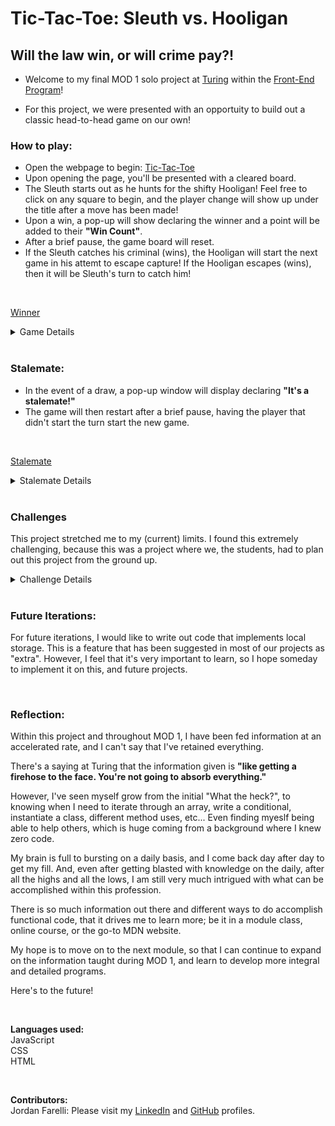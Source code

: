 # Tic-Tac-Toe: Sleuth vs. Hooligan

## Will the law win, or will crime pay?!

* Welcome to my final MOD 1 solo project at [Turing](https://turing.edu/) within the [Front-End Program](https://frontend.turing.edu/)!

* For this project, we were presented with an opportuity to build out a classic head-to-head game on our own!

### How to play:

* Open the webpage to begin: [Tic-Tac-Toe](https://jfarelli.github.io/tic-tac-toe/)
* Upon opening the page, you'll be presented with a cleared board. 
* The Sleuth starts out as he hunts for the shifty Hooligan! Feel free to click on any square to begin, and the player change will show up under the title after a move has been made! 
* Upon a win, a pop-up will show declaring the winner and a point will be added to their **"Win Count"**.
* After a brief pause, the game board will reset.
* If the Sleuth catches his criminal (wins), the Hooligan will start the next game in his attemt to escape capture! If the Hooligan escapes (wins), then it will be Sleuth's turn to catch him!
<br>

[Winner](https://user-images.githubusercontent.com/97558758/165325346-4a02018f-ee67-49aa-9aa0-d99acd836569.mov)

<details>
<summary>Game Details</summary>
<br>

**Starting the game:**<br>
To get the game to start on a cleared board, I envoke a `gameStart()` function at the start of my code, so it's the first thing the system recognizes.<br>
This then looks to the `gameStart()` function which is written to clear all the player icons from the board, ensure that the pop-up message is removed, displays the current players turn, and after games are won, it will change the player turn using the    `playerChangeAfterWin()` function, and ensure that win counts are updated in the data model, and also on the visible board by accessing the `updatePlayerWins()` function.

<br>

**Changing Turns:**<br>
Each click on the board updates the `gameBoard` array within the Game class file with the value of the player's name.
To get the player change to happen, I wrote a `whoseTurn()` function that detects the current player and switches to the other player after a move is made.<br>
This function is then invoked in the `displayPlayerTurn()` function which displays the current player on the board.

<br>

**Declaring a winner:**<br>
To know when a winner is declared, I took a more streamlined approach. I wanted to do more with less. Instead of having big chunky code, I looked up more advanced methods to make sure my approach would work.<br>
The function I wrote for `whoWins()`, uses the `.some()` method to look through each combo in the `winningNumbers` array within the Game class to detect what a winning combination is.<br>
This method is then connected by the `.every()` method (which tests if the elements in the array pass the test that the `.some()` method laid out) to look at every square on the board to check that a player has a winning combination.<br>
If a player's combo is detected, then the `whoWins()` funtion is envoked in a conditional statement within the `squareClicked()` function (which detects the clicks on the board).<br>
If a winner is declared, the `gameCompleted()` function is then ran to display the `winningMessage` pop-up, displaying the winning player, and also updates that player's win count within the data model, and visually on the board by accesing the `updatePlayerWins()` function.<br>
The board resets after a brief pause usind a `timeOut()` function, and then the `gameStart()` function runs to reset the board.

</details>
<br>

### Stalemate:

* In the event of a draw, a pop-up window will display declaring **"It's a stalemate!"**
* The game will then restart after a brief pause, having the player that didn't start the turn start the new game.
<br>


[Stalemate](https://user-images.githubusercontent.com/97558758/165327352-91cb3534-4a93-4bd1-a32d-0c44e274e86f.mov)

<details>
<summary>Stalemate Details</summary>
<br>

**Declaring a Stalemate:**<br>
To declare the draw, I wrote the `itsADraw()` function which uses the `.every()` method again to check that every square is occupied by either player.<br>
Once it's detected that the `gameBoard` and all squares are filled, this function is then also linked to the `squareClicked()` function in a conditional. If this conditional is met, the `gameCompleted()` function is then ran to display the stalemate message within a pop-up.<br> 
The `gameBoard` then resets after a brief pause using a `timeOut()` function.<br> 
Before the next turn, the `gameStart()` function is ran, clearing the board and updating data within the data model. Then the turn is changed to the player that didn't start the previous round.<br>
This player change is accomplished due to the invocation of the `playerChangeAfterWin()` function within the `gameStart()` function. This function detects the player that won, and then resets the `currentPlayer` boolean value, so that it changes to the other player on a new game.

</details>
<br>

### Challenges
This project stretched me to my (current) limits. I found this extremely challenging, because this was a project where we, the students, had to plan out this project from the ground up.

<details>
<summary>Challenge Details</summary>
<br>


The planning phase was very important to this project. I started by listing out how I thought the game would function. It was mainly brief steps, such as: 

1. Game should start with a fresh board.
2. Each square should detect a click, and which player clicked.
3. Player move should change after current player has made a move.
4. Once a combo is declared, a winning message should be displayed.
5. Etc...

From brief steps, details started to form:
1. Game should start with a fresh board.
    * Need a reset board function to clear board
    * Need player turn to update on restart, so it's the other player's turn.
    * Make sure win counts are updated.

2. Each square should detect a click, and which player clicked.
    * Should know whos turn it is.
    * Should display current player turn.
    * Should detect a win.
    * Should run another function to display winner.

After the initial logic and details were formed, I started moving my notes to pseudocode within my .js files.

That's where the real challenge formed. What do I even begin with?!?!
It was an incredible challenge to even start writing functions. Deciding what functions I should start with, what they should include, and if they were updating the data, or manipulating the DOM. The whole thing through me for a loop. 

After about a full day filled with stress and questioning what I got myself into, I started chipping away. 

Initial ideas, turned to shell functions w/ pseudocode written inside. Those shells and pseudocode turned into functionality. That functionality drove other functionality. Variables were created, methods were used, codes were broken, error messages were had, emotions raged...and the beat goes on.

Throughout this whirlwind process, I felt frustration, anger, happiness, sadness, MORE frustration, accomplishment, new code breaking old code, MORE anger, and then finally (FINALLY!!!) it all washed away after I saw that my code worked and my game was functional. **WHAT A ROLLERCOASTER RIDE!!!**
</details>

<br>

### Future Iterations:
For future iterations, I would like to write out code that implements local storage. This is a feature that has been suggested in most of our projects as "extra". However, I feel that it's very important to learn, so I hope someday to implement it on this, and future projects.

<br>

### Reflection:
Within this project and throughout MOD 1, I have been fed information at an accelerated rate, and I can't say that I've retained everything. 

There's a saying at Turing that the information given is **"like getting a firehose to the face. You're not going to absorb everything."**

However, I've seen myself grow from the initial "What the heck?", to knowing when I need to iterate through an array, write a conditional, instantiate a class, different method uses, etc...
Even finding myeslf being able to help others, which is huge coming from a background where I knew zero code. 

My brain is full to bursting on a daily basis, and I come back day after day to get my fill. And, even after getting blasted with knowledge on the daily, after all the highs and all the lows, I am still very much intrigued with what can be accomplished within this profession. 

There is so much information out there and different ways to do accomplish functional code, that it drives me to learn more; be it in a module class, online course, or the go-to MDN website. 

My hope is to move on to the next module, so that I can continue to expand on the information taught during MOD 1, and learn to develop more integral and detailed programs.

Here's to the future!

<br>


**Languages used:**<br>
JavaScript
<br>
CSS
<br>
HTML


<br>


**Contributors:**   
Jordan Farelli: Please visit my [LinkedIn](https://www.linkedin.com/in/jordan-farelli/) and [GitHub](https://github.com/jfarelli) profiles.
